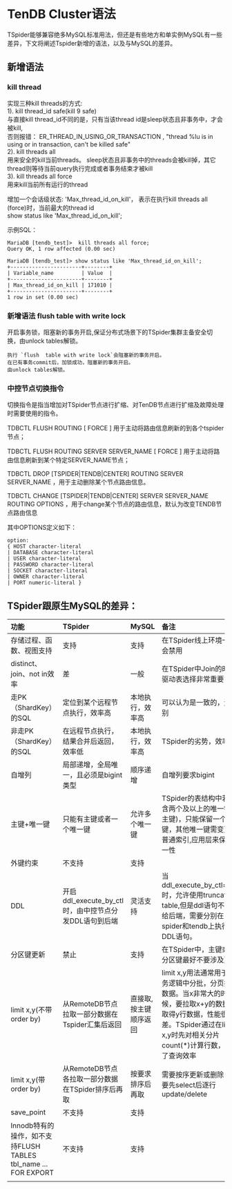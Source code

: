 # TenDB Cluster语法

TSpider能够兼容绝多MySQL标准用法，但还是有些地方和单实例MySQL有一些差异，下文将阐述Tspider新增的语法，以及与MySQL的差异。




## 新增语法

### kill thread

实现三种kill threads的方式:  
1). kill thread_id safe(kill 9 safe)  
与直接kill thread_id不同的是，只有当该thread id是sleep状态且非事务中，才会被kill,  
否则报错： ER_THREAD_IN_USING_OR_TRANSACTION , "thread %lu is in using or in transaction, can't be killed safe"  
2). kill threads all  
用来安全的kill当前threads。 sleep状态且非事务中的threads会被kill掉，其它thread则等待当前query执行完成或者事务结束才被kill  
3). kill threads all force  
用来kill当前所有运行的thread  

增加一个会话级状态: 'Max_thread_id_on_kill'， 表示在执行kill threads all (force)时，当前最大的thread id  
show status like 'Max_thread_id_on_kill';


示例SQL：
```
MariaDB [tendb_test]>  kill threads all force;
Query OK, 1 row affected (0.00 sec)

MariaDB [tendb_test]> show status like 'Max_thread_id_on_kill';
+-----------------------+--------+
| Variable_name         | Value  |
+-----------------------+--------+
| Max_thread_id_on_kill | 171010 |
+-----------------------+--------+
1 row in set (0.00 sec)
```

### 新增语法 flush  table with write lock

开启事务锁，阻塞新的事务开启,保证分布式场景下的TSpider集群主备安全切换，由unlock tables解锁。

```
执行 `flush  table with write lock`会阻塞新的事务开启。
在已有事务commit后，加锁成功，阻塞新的事务开启。
由unlock tables解锁。
```



###  中控节点切换指令

切换指令是指当增加对TSpider节点进行扩缩、对TenDB节点进行扩缩及故障处理时需要使用的指令。

TDBCTL FLUSH ROUTING [ FORCE ] 用于主动将路由信息刷新的到各个tspider节点；

TDBCTL FLUSH ROUTING SERVER SERVER_NAME [ FORCE ] 用于主动将路由信息刷新到某个特定SERVER_NAME节点；

TDBCTL DROP [TSPIDER|TENDB|CENTER] ROUTING SERVER SERVER_NAME ，用于主动删除某个节点路由信息。

TDBCTL CHANGE [TSPIDER|TENDB|CENTER] SERVER SERVER_NAME ROUTING OPTIONS ，用于change某个节点的路由信息，默认为改变TENDB节点路由信息


其中OPTIONS定义如下：
```
option: 
{ HOST character-literal 
| DATABASE character-literal 
| USER character-literal 
| PASSWORD character-literal 
| SOCKET character-literal 
| OWNER character-literal 
| PORT numeric-literal }
```


## TSpider跟原生MySQL的差异：



| 功能 | TSpider | MySQL | 备注 |
| :-----| :----- | :----- | :----- |
| 存储过程、函数、视图支持 | 支持 | 支持 | 在TSpider线上环境一般会禁用 |
| distinct、join、not in效率 | 差 | 一般 | 在TSpider中Join的时候驱动表选择非常重要；|
| 走PK（ShardKey）的SQL | 定位到某个远程节点执行，效率高 | 本地执行，效率高 | 可以认为是一致的，无差别 |
| 非走PK（ShardKey）的SQL | 在远程节点执行，结果合并后返回，效率低 | 本地执行，效率高 | TSpider的劣势，效率差 |
| 自增列	 | 局部递增，全局唯一，且必须是bigint类型 | 顺序递增 | 自增列要求bigint |
| 主键+唯一键 | 只能有主键或者一个唯一键 | 允许多个唯一键 | TSpider的表结构中若包含两个及以上的唯一键(含主键)，只能保留一个唯一键，其他唯一键需变更为普通索引,应用层来保证唯一性 |
| 外键约束 | 不支持 | 支持	 |  |
| DDL | 开启ddl_execute_by_ctl时，由中控节点分发DDL语句到后端 | 灵活支持 | 当ddl_execute_by_ctl=OFF时，允许使用truncate table,但是ddl语句不会传给后端，需要分别在spider和tendb上执行DDL语句。 |
| 分区键更新 | 禁止 | 支持 | 在TSpider中，主键或者分区键最好不要涉及更新 |
| limit x,y(不带order by) | 从RemoteDB节点拉取一部分数据在Tspider汇集后返回 | 直接取,按主键顺序返回 | limit x,y用法通常用于业务逻辑中分批，分页拉取数据。当x非常大的时候，要拉取x+y的数据再取得y行数据，性能很差。TSpider通过在limit x,y时先对相关分片count(*)计算行数，优化了查询效率 |
| limit x,y(带order by) | 从RemoteDB节点各拉取一部分数据在TSpider排序后再取 | 按要求排序后再取 | 需要按序更新或删除，需要先select后逐行update/delete |
| save_point | 不支持 | 支持 |  |
| Innodb特有的操作，如不支持FLUSH TABLES tbl_name ... FOR EXPORT | 不支持 | 支持 |   |
| | | |

